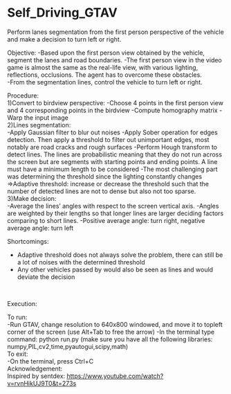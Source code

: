 # Self_Driving_GTAV
Perform lanes segmentation from the first person perspective of the vehicle and make a decision to turn left or right.

Objective:
-Based upon the first person view obtained by the vehicle, segment the lanes and road boundaries.
-The first person view in the video game is almost the same as the real-life view, with various lighting, reflections, occlusions. The agent has to overcome these obstacles.   
-From the segmentation lines, control the vehicle to turn left or right.

Procedure: <br />
1)Convert to birdview perspective:
-Choose 4 points in the first person view and 4 corresponding points in the birdview
-Compute homography matrix
-Warp the input image
<br />
2)Lines segmentation:<br />
-Apply Gaussian filter to blur out noises
-Apply Sober operation for edges detection. Then apply a threshold to filter out unimportant edges, most notably are road cracks and rough surfaces
-Perform Hough transform to detect lines. The lines are probabilistic meaning that they do not run across the screen but are segments with starting points and ending points. A line must have a minimum length to be considered
-The most challenging part was determining the threshold since the lighting constantly changes
=>Adaptive threshold: increase or decrease the threshold such that the number of detected lines are not to dense but also not too sparse. 
<br />
3)Make decision:<br />
-Average the lines’ angles with respect to the screen vertical axis.
-Angles are weighted by their lengths so that longer lines are larger deciding factors comparing to short lines.
-Positive average angle: turn right, negative average angle: turn left
<br />

Shortcomings:<br />
- Adaptive threshold does not always solve the problem, there can still be a lot of noises with the determined threshold
- Any other vehicles passed by would also be seen as lines and would deviate the decision
<br />

Execution:<br />

To run:<br />
-Run GTAV, change resolution to 640x800 windowed, and move it to topleft corner of the screen (use Alt+Tab to free the arrow)
-In the terminal type command: python run.py (make sure you have all the following libraries: numpy,PIL,cv2,time,pyautogui,scipy,math)
<br />
To exit:<br />
-On the terminal, press Ctrl+C
<br />
Acknowledgement:<br />
Inspired by sentdex: https://www.youtube.com/watch?v=rvnHikUJ9T0&t=273s
